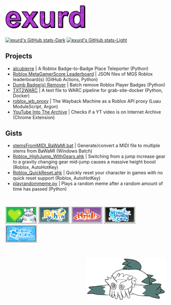 # <img src="./gifs/exurd.gif" alt="exurd" style="width:50%; height:auto;"/>

[![exurd's GitHub stats-Dark](https://github-readme-stats.vercel.app/api?username=exurd&show_icons=true&cache_seconds=86400&theme=dark#gh-dark-mode-only)](.#gh-dark-mode-only)
[![exurd's GitHub stats-Light](https://github-readme-stats.vercel.app/api?username=exurd&show_icons=true&cache_seconds=86400&theme=default#gh-light-mode-only)](.#gh-light-mode-only)

## Projects
* [alcubierre](https://github.com/exurd/alcubierre) | A Roblox Badge-to-Badge Place Teleporter (Python)
* [Roblox MetaGamerScore Leaderboard](https://github.com/exurd/roblox_mgs_leaderboard) | JSON files of MGS Roblox leaderboard(s) (GitHub Actions, Python)
* [Dumb Badge(s) Remover](https://github.com/exurd/DBR) | Batch remove Roblox Player Badges (Python)
* [TXT2WARC](https://github.com/exurd/TXT2WARC) | A text file to WARC pipeline for grab-site-docker (Python, Docker)
* [roblox_wb_proxy](https://github.com/exurd/roblox_wb_proxy) | The Wayback Machine as a Roblox API proxy (Luau ModuleScript, Argon)
* [YouTube Into The Archive](https://github.com/exurd/YITA) | Checks if a YT video is on Internet Archive (Chrome Extension)

## Gists
* [stemsFromMIDI_BaWaMI.bat](https://gist.github.com/exurd/d986eb093388ec62b014b1145e0b9b4d) | Generate/convert a MIDI file to multiple stems from BaWaMI (Windows Batch)
* [Roblox_HighJump_WithGears.ahk](https://gist.github.com/exurd/55efbae38cb68d020c26e144078b0506) | Switching from a jump increase gear to a gravity changing gear mid-jump causes a massive height boost (Roblox, AutoHotKey)
* [Roblox_QuickReset.ahk](https://gist.github.com/exurd/ad6a0fbf222e4b2c8f2b09d1ab61c8fc) | Quickly reset your character in games with no quick reset support (Roblox, AutoHotKey)
* [playrandommeme.py](https://gist.github.com/exurd/c116ece33194980a25241e800749bc00) | Plays a random meme after a random amount of time has passed (Python)

<br>
<p align="left">
  <img src="./pics/abomasnow_by_marlenesstamps.png"/>
  <img src="./pics/pythonstamp.png"/>
  <img src="./pics/htmlstamp.png"/>
<!-- The following image was created by Manhkbrady and is licensed under CC-BY-NC-SA-4.0 (https://creativecommons.org/licenses/by-nc-sa/4.0) -->
  <img src="./pics/vscodestamp.png"/>
  <img src="./pics/robloxstudiostamp.png"/>
</p>

<br>

<!-- bottom area -->
<p align="right">
  <a href="https://therobogoose.tumblr.com/post/680748549996150784">
    <img src="./pics/abomasnow_dead.png" title="Credit to @therobogoose on Tumblr!" style="image-rendering:smooth; width:50%; height:auto;"/>
  </a>
</p>

